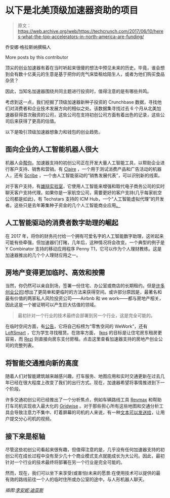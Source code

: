 # 以下是北美顶级加速器资助的项目 

> 原文：<https://web.archive.org/web/https://techcrunch.com/2017/06/10/heres-what-the-top-accelerators-in-north-america-are-funding/>

乔安娜·格拉斯纳撰稿人

More posts by this contributor

顶尖的创业加速器有着在当时听起来很傻的想法中预见未来的历史。毕竟，谁会想到会有数十亿美元的生意是基于把你的充气床垫租给陌生人，或者为他们购买食品杂货？

因此，当知名加速器围绕共同主题进行投资时，值得注意的是有哪些共鸣。

考虑到这一点，我们挖掘了顶级加速器新种子投资的 Crunchbase 数据，寻找他们对消费者和企业技术发展方向的相似之处。该数据集寻找过去 6 个月从北美加速器获得首次融资的公司，这些公司在支持初创公司方面有着出色的记录，这些公司后来获得了更高的估值。

以下是吸引顶级加速器想象力和钱包的创业趋势。

## 面向企业的人工智能机器人很大

机器人会[帮你](https://web.archive.org/web/20221025222234/http://about.crunchbase.com/news/despite-tech-hurdles-vcs-tech-giants-double-ai-powered-virtual-assistants/)。加速器支持的初创公司正在开发大量人工智能工具，以帮助企业进行客户支持、销售和营销。有 [Claire](https://web.archive.org/web/20221025222234/https://www.crunchbase.com/organization/claire#/entity) ，一个用于测试消费产品和广告活动的机器人，还有 [Scribe](https://web.archive.org/web/20221025222234/https://www.crunchbase.com/organization/scribe-2#/entity) ，一个由人工智能驱动的“销售发展代表”，可以识别新的线索。

对于客户支持，有[雄辩实验室](https://web.archive.org/web/20221025222234/https://www.crunchbase.com/organization/eloquent-labs#/entity)，它使用人工智能来增强和取代电子商务公司的实时聊天客户支持代理。如果你是一家航空公司，需要更好的客户支持(几乎每家航空公司都是如此)，有 Techstars 支持的 ICM Hub，一个“人工智能虚拟代理”的开发者。这些只是去年筹集种子资金的几个人工智能商业应用[。](https://web.archive.org/web/20221025222234/https://www.crunchbase.com/app/lists/enterprise-bots/1e72c481-95a8-4bda-8778-4639f64f165f/identifier?new=false)

## 人工智能驱动的消费者数字助理的崛起

在 2017 年，将你的财务托付给一个拥有可爱名字的人工智能数字助理，这听起来可能有些牵强，但加速器们打赌，几年后，这种情况将会改变。一个典型的例子是 Y Combinator 支持的移动应用程序 Penny T1，它可以作为个人理财教练。这是加速器推出的几个个人理财应用之一。

## 房地产变得更加临时、高效和按需

当然，你仍然可以亲自到场，签署一份住宅、办公室或商店的长期租约。但是[许多创业公司](https://web.archive.org/web/20221025222234/https://www.crunchbase.com/app/lists/real-estate-seed-companies/162dc104-1bce-4cd5-b92b-0dda9797369d/identifier?new=false))想出了更简单和更临时的方法来获得空间。或许部分原因是，最著名和最有价值的两家私人风险投资公司——Airbnb 和 we work——都与房地产相关，因此这是一个被证明可以产生巨大估值的领域。

> 最初针对一个行业的技术最终会部署到另一个行业，这是完全可能的。

在临时空间方面，有[公告](https://web.archive.org/web/20221025222234/https://www.crunchbase.com/organization/bulletin#/entity)，它将自己标榜为“零售空间的 WeWork”，还有 [LoftSmart](https://web.archive.org/web/20221025222234/https://www.crunchbase.com/organization/loftsmart#/entity) ，它为学生寻找租赁。在效率方面， [Ikos](https://web.archive.org/web/20221025222234/https://www.crunchbase.com/organization/ikos#/entity) 的目标是让住宅房东租房更容易，而 [Rezi](https://web.archive.org/web/20221025222234/https://www.crunchbase.com/organization/rezi#/entity) 则直接向房东支付房租。点击这里查看加速器支持的房地产创业公司的完整列表。

## 将智能交通推向新的高度

随着人们对智能建筑越来越感兴趣，打车服务、地图应用和实时交通更新在过去几年已经在很大程度上改变了我们的出行方式。现在，加速器希望将事情推进到下一个阶段。

许多交通初创公司已经推出了一个分析焦点，例如车辆路线工具 [Revmax](https://web.archive.org/web/20221025222234/https://www.crunchbase.com/organization/revmax-io#/entity) 和帮助打车司机实现收入最大化的 [Gridwise](https://web.archive.org/web/20221025222234/https://www.crunchbase.com/organization/gridwise#/entity) 。对于那些担心所有这些地图和交通分析工具会导致注意力不集中、盯着屏幕的司机的人来说，有一种[文本可以发送给](https://web.archive.org/web/20221025222234/https://www.crunchbase.com/organization/text-to-ticket#/entity)，让用户提交分心司机的视频。

## 接下来是枢轴

尽管这些初创公司看起来很有趣，但值得注意的是，几乎没有任何加速器支持的初创公司在成长过程中没有至少几十个商业模式支点就能成长为大公司。因此，最初针对一个行业的技术最终将部署在另一个行业是完全可能的。

然而，现在，我们可以坐下来享受(或害怕)未来的愿景:在使用技术可以提供的最有效的路线前往一个人的临时住所或办公室的途中，与人形机器人聊天。

*插图:[李安妮·迪亚斯](https://web.archive.org/web/20221025222234/http://www.li-anne.com/)*